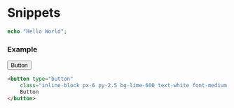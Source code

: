 # Snippets

```php
echo "Hello World";
```


### Example

<div class="mt-2 flex justify-center">
	<button type="button" 
		class="inline-block px-6 py-2.5 bg-lime-600 text-white font-medium text-xs leading-tight uppercase rounded shadow-md hover:bg-blue-700 hover:shadow-lg focus:bg-blue-700 focus:shadow-lg focus:outline-none focus:ring-0 active:bg-blue-800 active:shadow-lg transition duration-150 ease-in-out">
		Button
	</button>
</div>

```html
<button type="button" 
	class="inline-block px-6 py-2.5 bg-lime-600 text-white font-medium text-xs leading-tight uppercase rounded shadow-md hover:bg-blue-700 hover:shadow-lg focus:bg-blue-700 focus:shadow-lg focus:outline-none focus:ring-0 active:bg-blue-800 active:shadow-lg transition duration-150 ease-in-out">
	Button
</button>
```
